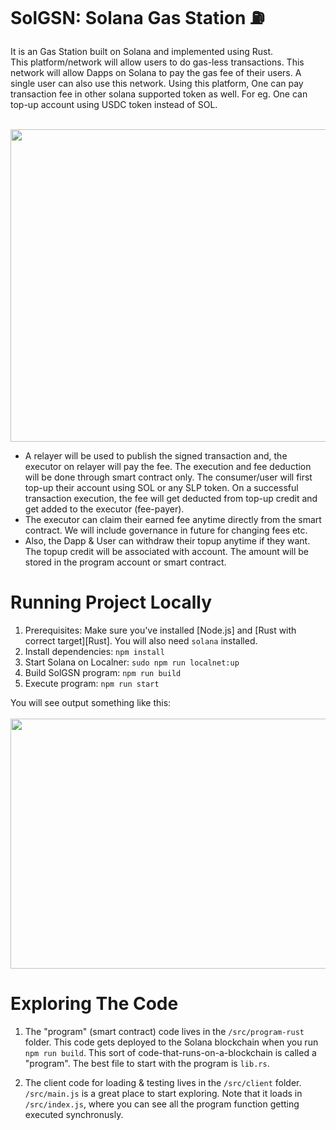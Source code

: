 SolGSN: Solana Gas Station ⛽
============================
It is an Gas Station built on Solana and implemented using Rust.<br/>
This platform/network will allow users to do gas-less transactions. This network will allow Dapps on Solana to pay the gas fee of their users. A single user can also use this network.
Using this platform, One can pay transaction fee in other solana supported token as well. For eg. One can top-up account using USDC token instead of SOL.

 <br/><img src="https://cdn.discordapp.com/attachments/638285090018951171/776419295303172096/solgsn.png" height="500" width="900">
 
- A relayer will be used to publish the signed transaction and, the executor on relayer will pay the fee. The execution and fee deduction will be done through smart contract only. The consumer/user will first top-up their account using SOL or any SLP token. On a successful transaction execution, the fee will get deducted from top-up credit and get added to the executor (fee-payer).
- The executor can claim their earned fee anytime directly from the smart contract. We will include governance in future for changing fees etc.
- Also, the Dapp & User can withdraw their topup anytime if they want. The topup credit will be associated with account. The amount will be stored in the program account or smart contract.

Running Project Locally
=======================

1. Prerequisites: Make sure you've installed [Node.js] and [Rust with correct target][Rust]. You will also need `solana` installed.
2. Install dependencies: `npm install`
3. Start Solana on Localner: `sudo npm run localnet:up`
4. Build SolGSN program: `npm run build`
5. Execute program: `npm run start`

You will see output something like this:<br/><br/>
<img src="https://cdn.discordapp.com/attachments/771687256703893526/776496293429641256/cli.png" height="400" width="700">

Exploring The Code
==================

1. The "program" (smart contract) code lives in the `/src/program-rust` folder. This code gets deployed to
   the Solana blockchain when you run `npm run build`. This sort of
   code-that-runs-on-a-blockchain is called a "program". The best file to start with the program is `lib.rs`.
   
2. The client code for loading & testing lives in the `/src/client` folder. `/src/main.js` is a great
   place to start exploring. Note that it loads in `/src/index.js`, where you
   can see all the program function getting executed synchronusly.
